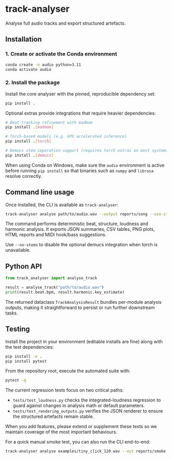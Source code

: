 # track-analyser

Analyse full audio tracks and export structured artefacts.

## Installation

### 1. Create or activate the Conda environment

```bash
conda create -n audio python=3.11
conda activate audio
```

### 2. Install the package

Install the core analyser with the pinned, reproducible dependency set:

```bash
pip install .
```

Optional extras provide integrations that require heavier dependencies:

```bash
# Beat-tracking refinement with madmom
pip install .[madmom]

# Torch-based models (e.g. GPU accelerated inference)
pip install .[torch]

# Demucs stem separation support (requires torch extras on most systems)
pip install .[demucs]
```

When using Conda on Windows, make sure the `audio` environment is active before running `pip install` so that binaries such as `numpy` and `librosa` resolve correctly.

## Command line usage

Once installed, the CLI is available as `track-analyser`:

```bash
track-analyser analyse path/to/audio.wav --output reports/song --use-stems
```

The command performs deterministic beat, structure, loudness and harmonic analysis. It exports JSON summaries, CSV tables, PNG plots, HTML reports and MIDI hook/bass suggestions.

Use `--no-stems` to disable the optional demucs integration when torch is unavailable.

## Python API

```python
from track_analyser import analyse_track

result = analyse_track("path/to/audio.wav")
print(result.beat.bpm, result.harmonic.key_estimate)
```

The returned dataclass `TrackAnalysisResult` bundles per-module analysis outputs, making it straightforward to persist or run further downstream tasks.

## Testing

Install the project in your environment (editable installs are fine) along with the test dependencies:

```bash
pip install -e .
pip install pytest
```

From the repository root, execute the automated suite with:

```bash
pytest -q
```

The current regression tests focus on two critical paths:

- `tests/test_loudness.py` checks the integrated-loudness regression to guard against changes in analysis math or default parameters.
- `tests/test_rendering_outputs.py` verifies the JSON renderer to ensure the structured artefacts remain stable.

When you add features, please extend or supplement these tests so we maintain coverage of the most important behaviours.

For a quick manual smoke test, you can also run the CLI end-to-end:

```bash
track-analyser analyse examples/tiny_click_120.wav --out reports/smoke --plots --json --csv
```
